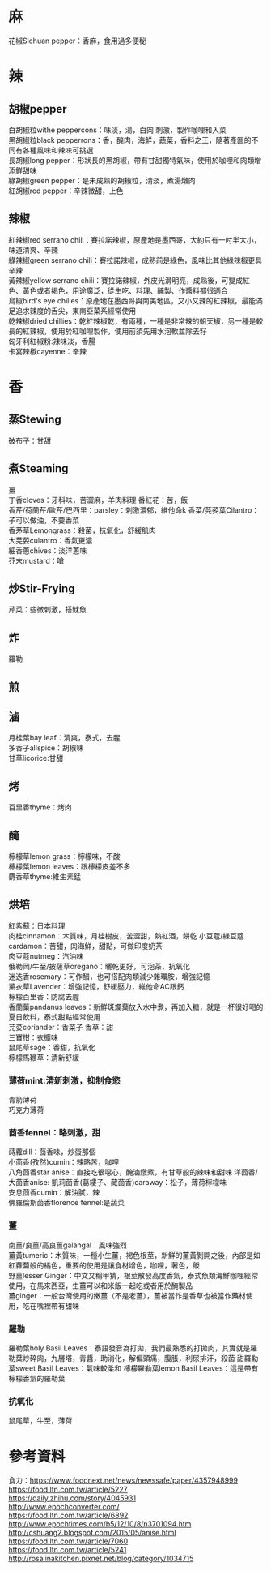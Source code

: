 # 麻
花椒Sichuan pepper：香麻，食用過多便秘  

# 辣  
## 胡椒pepper  
白胡椒粒withe peppercons：味淡，湯，白肉 刺激，製作咖哩和入菜  
黑胡椒粒black pepperrons：香，醃肉，海鮮，蔬菜，香料之王，隨著產區的不同有各種風味和辣味可挑選  
長胡椒long pepper：形狀長的黑胡椒，帶有甘甜獨特氣味，使用於咖哩和肉類增添鮮甜味  
綠胡椒green pepper：是未成熟的胡椒粒，清淡，煮湯燉肉  
紅胡椒red pepper：辛辣微甜，上色 

## 辣椒  
紅辣椒red serrano chili：賽拉諾辣椒，原產地是墨西哥，大約只有一吋半大小，味道清爽、辛辣  
綠辣椒green serrano chili：賽拉諾辣椒，成熟前是綠色，風味比其他綠辣椒更具辛辣  
黃辣椒yellow serrano chili：賽拉諾辣椒，外皮光滑明亮，成熟後，可變成紅色、黃色或者褐色，用途廣泛，從生吃、料理、醃製、作醬料都很適合  
鳥椒bird's eye chilies：原產地在墨西哥與南美地區，又小又辣的紅辣椒，最能滿足追求辣度的舌尖，東南亞菜系經常使用  
乾辣椒dried chillies：乾紅辣椒乾，有兩種，一種是非常辣的朝天椒，另一種是較長的紅辣椒，使用於紅咖哩製作，使用前須先用水泡軟並除去籽  
匈牙利紅椒粉:辣味淡，香腸   
卡宴辣椒cayenne：辛辣  

# 香  
## 蒸Stewing  
破布子：甘甜    


## 煮Steaming  
薑  
丁香cloves：牙科味，苦澀麻，羊肉料理 
番紅花：苦，飯   
香芹/荷蘭芹/歐芹/巴西里：parsley：刺激濃郁，維他命k
香菜/芫荽葉Cilantro：子可以做油，不要香菜  
香茅草Lemongrass：殺菌，抗氧化，舒緩肌肉  
大芫荽culantro：香氣更濃  
細香蔥chives：淡洋蔥味   
芥末mustard：嗆  


## 炒Stir-Frying  
芹菜：些微刺激，搭魷魚  


## 炸  
羅勒  

## 煎  
   
## 滷   
月桂葉bay leaf：清爽，泰式，去腥  
多香子allspice：胡椒味  
甘草licorice:甘甜  

## 烤  
百里香thyme：烤肉  

## 醃  
檸檬草lemon grass：檸檬味，不酸  
檸檬葉lemon leaves：跟檸檬皮差不多  
麝香草thyme:維生素錳

## 烘培  
紅紫蘇：日本料理  
肉桂cinnamon：木質味，月桂樹皮，苦澀甜，熱紅酒，餅乾 
小豆蔻/綠豆蔻cardamon：苦甜，肉海鮮，甜點，可做印度奶茶    
肉豆蔻nutmeg：汽油味  
俄勒岡/牛至/披薩草oregano：曬乾更好，可泡茶，抗氧化    
迷迭香rosemary：可作醋，也可搭配肉類減少雜環胺，增強記憶    
薰衣草Lavender：增強記憶，舒緩壓力，維他命AC跟鈣    
檸檬百里香：防腐去腥  
香蘭葉pandanus leaves：新鮮斑斕葉放入水中煮，再加入糖，就是一杯很好喝的夏日飲料，泰式甜點經常使用  
芫荽coriander：香菜子 
香草：甜  
三寶柑：衣櫥味   
鼠尾草sage：香甜，抗氧化  
檸檬馬鞭草：清新舒緩  


### 薄荷mint:清新刺激，抑制食慾    
青箭薄荷    
巧克力薄荷  


### 茴香fennel：略刺激，甜 
蒔蘿dill：茴香味，炒蛋那個    
小茴香(孜然)cumin：辣略苦，咖哩  
八角茴香star anise：直接吃很噁心，醃滷燉煮，有甘草般的辣味和甜味 
洋茴香/大茴香anise: 
凱莉茴香(葛縷子、藏茴香)caraway：松子，薄荷檸檬味   
安息茴香cumin：解油膩，辣  
佛羅倫斯茴香florence fennel:是蔬菜  

### 薑  
南薑/良薑/高良薑galangal：風味強烈  
薑黃tumeric：木質味，一種小生薑，褐色根莖，新鮮的薑黃剝開之後，內部是如紅蘿蔔般的橘色，重要的使用是讓食材增色，咖哩，著色，飯  
野薑lesser Ginger：中文又稱甲猜，根莖散發高度香氣，泰式魚類海鮮咖哩經常使用，在馬來西亞，生薑可以和米飯一起吃或者用於醃製品  
薑ginger：一般台灣使用的嫩薑（不是老薑），薑被當作是香草也被當作藥材使用，吃在嘴裡帶有甜味   


### 羅勒  
羅勒葉holy Basil Leaves：泰語發音為打拋，我們最熟悉的打拋肉，其實就是羅勒葉炒碎肉，九層塔，青醬，助消化，解偏頭痛，腹脹，利尿排汗，殺菌
甜羅勒葉sweet Basil Leaves：氣味較柔和
檸檬羅勒葉lemon Basil Leaves：這是帶有檸檬香氣的羅勒葉


### 抗氧化  
鼠尾草，牛至，薄荷  

# 參考資料  
食力：https://www.foodnext.net/news/newssafe/paper/4357948999  
https://food.ltn.com.tw/article/5227  
https://daily.zhihu.com/story/4045931  
http://www.epochconverter.com/  
https://food.ltn.com.tw/article/6892  
http://www.epochtimes.com/b5/12/10/8/n3701094.htm  
http://cshuang2.blogspot.com/2015/05/anise.html  
https://food.ltn.com.tw/article/7060  
https://food.ltn.com.tw/article/5241  
http://rosalinakitchen.pixnet.net/blog/category/1034715  
